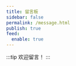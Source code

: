 ```yaml
---
title: 留言板
sidebar: false
permalink: /message.html
publish: true
feed:
  enable: true
---
```

:::tip
欢迎留言！
:::
